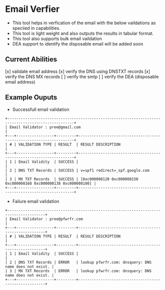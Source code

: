 # Email Verfier

- This tool helps in verfication of the email with the below vaildations as speciied in capabilities.
- This tool is light weight and also outputs the results in tabular format.
- This tool also supports bulk email vaildation
- DEA support to identify the disposable email will be added soon


## Current Abilities

[x] validate email address
[x] verify the DNS using DNSTXT records
[x] verify the DNS MX records
[ ] verify the smtp
[ ] verify the DEA (disposable email address) 

## Example Ouputs

- Successfull email validation

```
+----------------------------------------------------------------------------------------------------+
| Email Validator : pree@gmail.com                                                                   |
+---+-----------------+---------+--------------------------------------------------------------------+
| # | VALIDATION TYPE | RESULT  | RESULT DESCRIPTION                                                 |
+---+-----------------+---------+--------------------------------------------------------------------+
| 1 | Email Validity  | SUCCESS |                                                                    |
| 2 | DNS TXT Records | SUCCESS | v=spf1 redirect=_spf.google.com                                    |
| 3 | MX TXT Records  | SUCCESS | [0xc000008120 0xc000008150 0xc000008168 0xc000008138 0xc000008180] |
+---+-----------------+---------+--------------------------------------------------------------------+
```

- Failure email validation

```
+---------------------------------------------------------------------------------------+
| Email Validator : pree@pfwrfr.com                                                     |
+---+-----------------+---------+-------------------------------------------------------+
| # | VALIDATION TYPE | RESULT  | RESULT DESCRIPTION                                    |
+---+-----------------+---------+-------------------------------------------------------+
| 1 | Email Validity  | SUCCESS |                                                       |
| 2 | DNS TXT Records | ERROR   | lookup pfwrfr.com: dnsquery: DNS name does not exist. |
| 3 | MX TXT Records  | ERROR   | lookup pfwrfr.com: dnsquery: DNS name does not exist. |
+---+-----------------+---------+-------------------------------------------------------+
```
